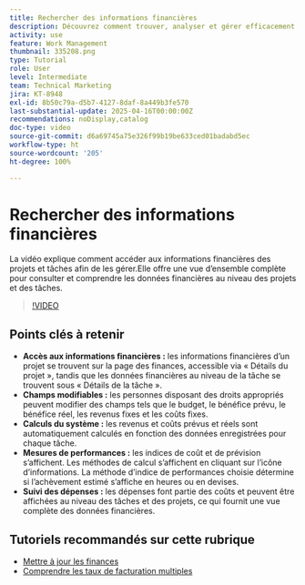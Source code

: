 ```yaml
---
title: Rechercher des informations financières
description: Découvrez comment trouver, analyser et gérer efficacement les données financières des projets et des tâches, couvrant les budgets, les revenus, les coûts et les mesures de performances au niveau des projets et des tâches.
activity: use
feature: Work Management
thumbnail: 335208.png
type: Tutorial
role: User
level: Intermediate
team: Technical Marketing
jira: KT-8948
exl-id: 8b50c79a-d5b7-4127-8daf-8a449b3fe570
last-substantial-update: 2025-04-16T00:00:00Z
recommendations: noDisplay,catalog
doc-type: video
source-git-commit: d6a69745a75e326f99b19be633ced01badabd5ec
workflow-type: ht
source-wordcount: '205'
ht-degree: 100%

---
```


# Rechercher des informations financières

La vidéo explique comment accéder aux informations financières des projets et tâches afin de les gérer.Elle offre une vue d’ensemble complète pour consulter et comprendre les données financières au niveau des projets et des tâches.

>[!VIDEO](https://video.tv.adobe.com/v/3415895/?quality=12&learn=on&enablevpops&captions=fre_fr)

## Points clés à retenir

* **Accès aux informations financières :** les informations financières d’un projet se trouvent sur la page des finances, accessible via « Détails du projet », tandis que les données financières au niveau de la tâche se trouvent sous « Détails de la tâche ».
* **Champs modifiables :** les personnes disposant des droits appropriés peuvent modifier des champs tels que le budget, le bénéfice prévu, le bénéfice réel, les revenus fixes et les coûts fixes.
* **Calculs du système :** les revenus et coûts prévus et réels sont automatiquement calculés en fonction des données enregistrées pour chaque tâche.
* **Mesures de performances :** les indices de coût et de prévision s’affichent. Les méthodes de calcul s’affichent en cliquant sur l’icône d’informations. La méthode d’indice de performances choisie détermine si l’achèvement estimé s’affiche en heures ou en devises.
* **Suivi des dépenses :** les dépenses font partie des coûts et peuvent être affichées au niveau des tâches et des projets, ce qui fournit une vue complète des données financières.


## Tutoriels recommandés sur cette rubrique

<!--* [Find financial information](/help/manage-work/project-finances/find-financial-information.md)-->
* [Mettre à jour les finances](/help/manage-work/project-finances/update-and-review-finances.md)
* [Comprendre les taux de facturation multiples](/help/manage-work/project-finances/multiple-billing-rates.md)

